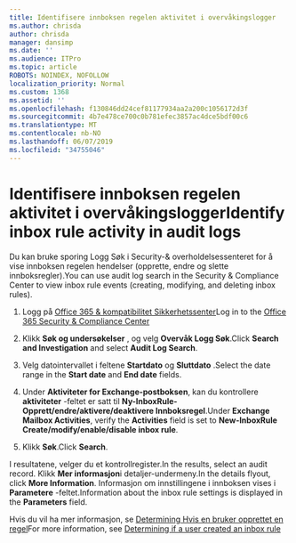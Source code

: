 ```yaml
---
title: Identifisere innboksen regelen aktivitet i overvåkingslogger
ms.author: chrisda
author: chrisda
manager: dansimp
ms.date: ''
ms.audience: ITPro
ms.topic: article
ROBOTS: NOINDEX, NOFOLLOW
localization_priority: Normal
ms.custom: 1368
ms.assetid: ''
ms.openlocfilehash: f130846dd24cef81177934aa2a200c1056172d3f
ms.sourcegitcommit: 4b7e478ce700c0b781efec3857ac4dce5bdf00c6
ms.translationtype: MT
ms.contentlocale: nb-NO
ms.lasthandoff: 06/07/2019
ms.locfileid: "34755046"
---
```

# <a name="identify-inbox-rule-activity-in-audit-logs"></a><span data-ttu-id="1e94a-102">Identifisere innboksen regelen aktivitet i overvåkingslogger</span><span class="sxs-lookup"><span data-stu-id="1e94a-102">Identify inbox rule activity in audit logs</span></span>

<span data-ttu-id="1e94a-103">Du kan bruke sporing Logg Søk i Security-& overholdelsessenteret for å vise innboksen regelen hendelser (opprette, endre og slette innboksregler).</span><span class="sxs-lookup"><span data-stu-id="1e94a-103">You can use audit log search in the Security & Compliance Center to view inbox rule events (creating, modifying, and deleting inbox rules).</span></span>

1. <span data-ttu-id="1e94a-104">Logg på [Office 365 & kompatibilitet Sikkerhetssenter](https://protection.office.com/)</span><span class="sxs-lookup"><span data-stu-id="1e94a-104">Log in to the [Office 365 Security & Compliance Center](https://protection.office.com/)</span></span>

2. <span data-ttu-id="1e94a-105">Klikk **Søk og undersøkelser** , og velg **Overvåk Logg Søk**.</span><span class="sxs-lookup"><span data-stu-id="1e94a-105">Click **Search and Investigation** and select **Audit Log Search**.</span></span>

3. <span data-ttu-id="1e94a-106">Velg datointervallet i feltene **Startdato** og **Sluttdato** .</span><span class="sxs-lookup"><span data-stu-id="1e94a-106">Select the date range in the **Start date** and **End date** fields.</span></span>

4. <span data-ttu-id="1e94a-107">Under **Aktiviteter for Exchange-postboksen**, kan du kontrollere **aktiviteter** -feltet er satt til **Ny-InboxRule-Opprett/endre/aktivere/deaktivere Innboksregel**.</span><span class="sxs-lookup"><span data-stu-id="1e94a-107">Under **Exchange Mailbox Activities**, verify the **Activities** field is set to **New-InboxRule Create/modify/enable/disable inbox rule**.</span></span>

5. <span data-ttu-id="1e94a-108">Klikk **Søk**.</span><span class="sxs-lookup"><span data-stu-id="1e94a-108">Click **Search**.</span></span>

<span data-ttu-id="1e94a-109">I resultatene, velger du et kontrollregister.</span><span class="sxs-lookup"><span data-stu-id="1e94a-109">In the results, select an audit record.</span></span> <span data-ttu-id="1e94a-110">Klikk **Mer informasjon**i detaljer-undermeny.</span><span class="sxs-lookup"><span data-stu-id="1e94a-110">In the details flyout, click **More Information**.</span></span> <span data-ttu-id="1e94a-111">Informasjon om innstillingene i innboksen vises i **Parametere** -feltet.</span><span class="sxs-lookup"><span data-stu-id="1e94a-111">Information about the inbox rule settings is displayed in the **Parameters** field.</span></span>

<span data-ttu-id="1e94a-112">Hvis du vil ha mer informasjon, se [Determining Hvis en bruker opprettet en regel](https://docs.microsoft.com//office365/securitycompliance/auditing-troubleshooting-scenarios#determining-if-a-user-created-an-inbox-rule)</span><span class="sxs-lookup"><span data-stu-id="1e94a-112">For more information, see [Determining if a user created an inbox rule](https://docs.microsoft.com//office365/securitycompliance/auditing-troubleshooting-scenarios#determining-if-a-user-created-an-inbox-rule)</span></span>

